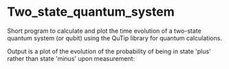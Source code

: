 # Two_state_quantum_system
Short program to calculate and plot the time evolution of a two-state quantum system (or qubit) using the QuTip library for quantum calculations.

Output is a plot of the evolution of the probability of being in state 'plus' rather than state 'minus' upon measurement:


